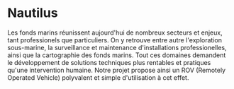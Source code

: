 # Nautilus
Les fonds marins réunissent aujourd'hui de nombreux secteurs et enjeux, tant professionels que particuliers. On y retrouve entre autre l'exploration sous-marine, la surveillance et maintenance d'installations professionelles, ainsi que la cartographie des fonds marins. Tout ces domaines demandent le développement de solutions techniques plus rentables et pratiques qu'une intervention humaine. Notre projet propose ainsi un ROV (Remotely Operated Vehicle) polyvalent et simple d'utilisation à cet effet.